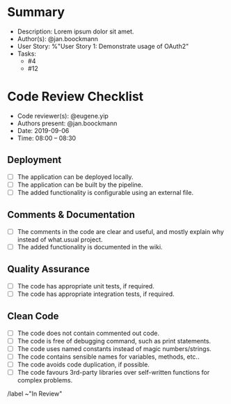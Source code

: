 # Summary

* Description: Lorem ipsum dolor sit amet.
* Author(s): @jan.boockmann
* User Story: %"User Story 1: Demonstrate usage of OAuth2" 
* Tasks:
  * #4
  * #12

# Code Review Checklist

* Code reviewer(s): @eugene.yip 
* Authors present: @jan.boockmann 
* Date: 2019-09-06
* Time: 08:00 – 08:30

## Deployment

* [ ]  The application can be deployed locally.
* [ ]  The application can be built by the pipeline.
* [ ]  The added functionality is configurable using an external file.

## Comments & Documentation

* [ ]  The comments in the code are clear and useful, and mostly explain why instead of what.usual project.
* [ ]  The added functionality is documented in the wiki.

## Quality Assurance

* [ ]  The code has appropriate unit tests, if required.
* [ ]  The code has appropriate integration tests, if required.

## Clean Code

* [ ]  The code does not contain commented out code.
* [ ]  The code is free of debugging command, such as print statements.
* [ ]  The code uses named constants instead of magic numbers/strings.
* [ ]  The code contains sensible names for variables, methods, etc..
* [ ]  The code avoids code duplication, if possible.
* [ ]  The code favours 3rd-party libraries over self-written functions for complex problems.

/label ~"In Review"
